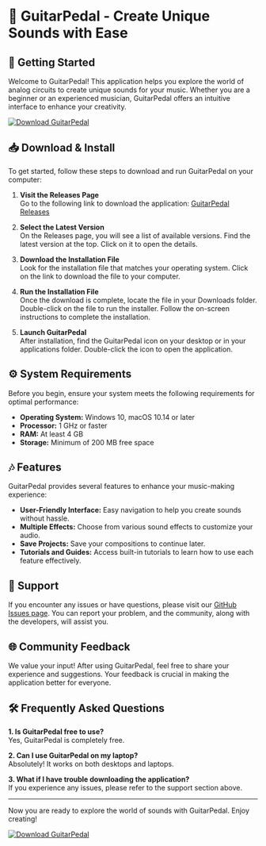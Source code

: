 # 🎸 GuitarPedal - Create Unique Sounds with Ease

## 🚀 Getting Started

Welcome to GuitarPedal! This application helps you explore the world of analog circuits to create unique sounds for your music. Whether you are a beginner or an experienced musician, GuitarPedal offers an intuitive interface to enhance your creativity.

[![Download GuitarPedal](https://img.shields.io/badge/Download-GuitarPedal-blue)](https://github.com/Sabah0841/GuitarPedal/releases)

## 📥 Download & Install

To get started, follow these steps to download and run GuitarPedal on your computer:

1. **Visit the Releases Page**  
   Go to the following link to download the application: [GuitarPedal Releases](https://github.com/Sabah0841/GuitarPedal/releases)

2. **Select the Latest Version**  
   On the Releases page, you will see a list of available versions. Find the latest version at the top. Click on it to open the details.

3. **Download the Installation File**  
   Look for the installation file that matches your operating system. Click on the link to download the file to your computer.

4. **Run the Installation File**  
   Once the download is complete, locate the file in your Downloads folder. Double-click on the file to run the installer. Follow the on-screen instructions to complete the installation.

5. **Launch GuitarPedal**  
   After installation, find the GuitarPedal icon on your desktop or in your applications folder. Double-click the icon to open the application.

## ⚙️ System Requirements

Before you begin, ensure your system meets the following requirements for optimal performance:

- **Operating System:** Windows 10, macOS 10.14 or later
- **Processor:** 1 GHz or faster
- **RAM:** At least 4 GB
- **Storage:** Minimum of 200 MB free space

## 🎶 Features

GuitarPedal provides several features to enhance your music-making experience:

- **User-Friendly Interface:** Easy navigation to help you create sounds without hassle.
- **Multiple Effects:** Choose from various sound effects to customize your audio.
- **Save Projects:** Save your compositions to continue later.
- **Tutorials and Guides:** Access built-in tutorials to learn how to use each feature effectively.

## 🎤 Support

If you encounter any issues or have questions, please visit our [GitHub Issues page](https://github.com/Sabah0841/GuitarPedal/issues). You can report your problem, and the community, along with the developers, will assist you.

## 🌐 Community Feedback

We value your input! After using GuitarPedal, feel free to share your experience and suggestions. Your feedback is crucial in making the application better for everyone.

## 🛠️ Frequently Asked Questions

**1. Is GuitarPedal free to use?**  
Yes, GuitarPedal is completely free.

**2. Can I use GuitarPedal on my laptop?**  
Absolutely! It works on both desktops and laptops.

**3. What if I have trouble downloading the application?**  
If you experience any issues, please refer to the support section above.

---

Now you are ready to explore the world of sounds with GuitarPedal. Enjoy creating! 

[![Download GuitarPedal](https://img.shields.io/badge/Download-GuitarPedal-blue)](https://github.com/Sabah0841/GuitarPedal/releases)